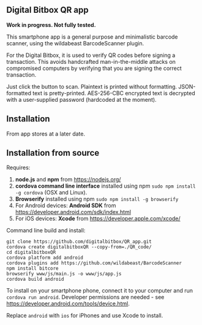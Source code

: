 ## Digital Bitbox QR app

**Work in progress. Not fully tested.**

This smartphone app is a general purpose and minimalistic barcode scanner, using the wildabeast BarcodeScanner plugin. 

For the Digital Bitbox, it is used to verify QR codes before signing a transaction. This avoids handcrafted man-in-the-middle attacks on compromised computers by verifying that you are signing the correct transaction. 

Just click the button to scan. Plaintext is printed without formatting. JSON-formatted text is pretty-printed. AES-256-CBC encrypted text is decrypted with a user-supplied password (hardcoded at the moment).


## Installation

From app stores at a later date.


## Installation from source

Requires:
  1. **node.js** and **npm** from https://nodejs.org/
  2. **cordova command line interface** installed using npm `sudo npm install -g cordova` (OSX and Linux).
  3. **Browserify** installed using npm `sudo npm install -g browserify`
  4. For Android devices: **Android SDK** from https://developer.android.com/sdk/index.html
  5. For iOS devices: **Xcode** from https://developer.apple.com/xcode/

Command line build and install:

```
git clone https://github.com/digitalbitbox/QR_app.git
cordova create digitalbitboxQR --copy-from=./QR_code/
cd digitalbitboxQR
cordova platform add android
cordova plugins add https://github.com/wildabeast/BarcodeScanner
npm install bitcore
browserify www/js/main.js -o www/js/app.js
cordova build android
```

To install on your smartphone phone, connect it to your computer and run  `cordova run android`. Developer permissions are needed - see https://developer.android.com/tools/device.html.

Replace `android` with `ios` for iPhones and use Xcode to install.

